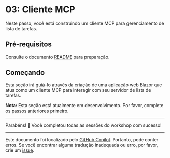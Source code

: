 # 03: Cliente MCP

Neste passo, você está construindo um cliente MCP para gerenciamento de lista de tarefas.

## Pré-requisitos

Consulte o documento [README](../README.md#prerequisites) para preparação.

## Começando

Esta seção irá guiá-lo através da criação de uma aplicação web Blazor que atua como um cliente MCP para interagir com seu servidor de lista de tarefas.

**Nota:** Esta seção está atualmente em desenvolvimento. Por favor, complete os passos anteriores primeiro.

---

Parabéns! 🎉 Você completou todas as sessões do workshop com sucesso!

---

Este documento foi localizado pelo [GitHub Copilot](https://docs.github.com/copilot/about-github-copilot/what-is-github-copilot). Portanto, pode conter erros. Se você encontrar alguma tradução inadequada ou erro, por favor, crie um [issue](../../issues).